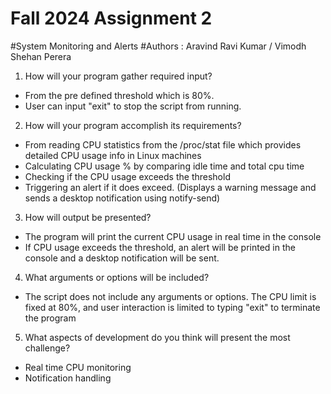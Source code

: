 # Fall 2024 Assignment 2
#System Monitoring and Alerts
#Authors : Aravind Ravi Kumar / Vimodh Shehan Perera


1. How will your program gather required input?

- From the pre defined threshold which is 80%.
- User can input "exit" to stop the script from running.


2. How will your program accomplish its requirements?

- From reading CPU statistics from the /proc/stat file which provides detailed   CPU usage info in Linux machines
- Calculating CPU usage % by comparing idle time and total cpu time
- Checking if the CPU usage exceeds the threshold
- Triggering an alert if it does exceed. (Displays a warning message and sends a desktop notification using notify-send)



3. How will output be presented?

- The program will print the current CPU usage in real time in the console
- If CPU usage exceeds the threshold, an alert will be printed in the console and a desktop notification will be sent.


4. What arguments or options will be included?

- The script does not include any arguments or options. The CPU limit is fixed at 80%, and user interaction is limited to typing "exit" to terminate the program


5. What aspects of development do you think will present the most challenge?

- Real time CPU monitoring
- Notification handling

